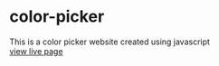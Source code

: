 # color-picker
This is a color picker website created using javascript<br>
<a href="https://niththish.github.io/color-picker" target="_blank">view live page</a>
